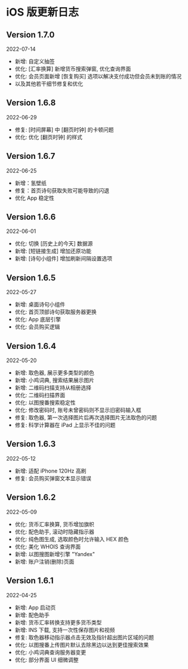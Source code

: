 # iOS 版更新日志

## Version 1.7.0

2022-07-14

* 新增: 自定义抽签
* 优化: [汇率换算] 新增货币搜索弹窗, 优化查询界面
* 优化: 会员页面新增 [恢复购买] 选项以解决支付成功但会员未到账的情况
* 以及其他若干细节修复和优化

## Version 1.6.8

2022-06-29

* 修复: [时间屏幕] 中 [翻页时钟] 的卡顿问题
* 优化: 优化 [翻页时钟] 的样式

## Version 1.6.7

2022-06-25

* 新增：氢壁纸
* 修复：首页诗句获取失败可能导致的闪退
* 优化 App 稳定性

## Version 1.6.6

2022-06-01

* 优化: 切换 [历史上的今天] 数据源
* 新增: [短链接生成] 增加还原功能
* 新增: [诗句小组件] 增加刷新间隔设置选项

## Version 1.6.5

2022-05-27

* 新增: 桌面诗句小组件
* 优化: 首页顶部诗句获取服务器更换
* 优化: App 底层引擎
* 优化: 会员购买逻辑

## Version 1.6.4

2022-05-20

* 新增: 取色器, 展示更多类型的颜色
* 新增: 小鸡词典, 搜索结果展示图片
* 新增: 二维码扫描支持从相册选择
* 优化: 二维码扫描界面
* 优化: 以图搜番搜索稳定性
* 优化: 修改密码时, 账号未曾密码则不显示旧密码输入框
* 修复: 取色器, 第一次选择图片后再次选择图片无法取色的问题
* 修复: 科学计算器在 iPad 上显示不佳的问题

## Version 1.6.3

2022-05-12

* 新增: 适配 iPhone 120Hz 高刷
* 修复: 会员购买弹窗文本显示错误

## Version 1.6.2

2022-05-09

* 优化: 货币汇率换算, 货币增加旗帜
* 优化: 配色助手, 滚动时隐藏指示器
* 优化: 纯色图生成, 选取颜色时允许输入 HEX 颜色
* 优化: 美化 WHOIS 查询界面
* 新增: 以图搜图新增引擎 "Yandex"
* 新增: 账户注销(删除)页面

## Version 1.6.1

2022-04-25

* 新增: App 启动页
* 新增: 配色助手
* 新增: 货币汇率转换支持更多货币类型
* 新增: INS 下载, 支持一次性保存图片和视频
* 修复: 取色器移动指示器点击无效及指针超出图片区域的问题
* 优化: 以图搜番上传图片默认去除黑边以达到更佳搜索效果
* 优化: 小鸡词典查询服务器变更
* 优化: 部分界面 UI 细微调整
